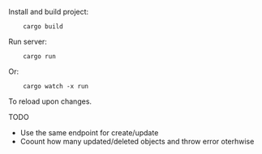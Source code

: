 Install and build project:

```
    cargo build
```

Run server:

```
    cargo run
```

Or:

```
    cargo watch -x run
```

To reload upon changes.

TODO

* Use the same endpoint for create/update
* Coount how many updated/deleted objects and throw error oterhwise